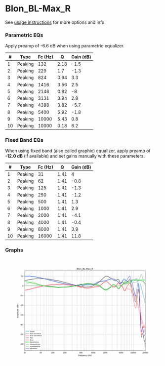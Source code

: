 # Blon_BL-Max_R
See [usage instructions](https://github.com/jaakkopasanen/AutoEq#usage) for more options and info.

### Parametric EQs
Apply preamp of -6.6 dB when using parametric equalizer.

|   # | Type    |   Fc (Hz) |    Q |   Gain (dB) |
|-----|---------|-----------|------|-------------|
|   1 | Peaking |       132 | 2.18 |        -1.5 |
|   2 | Peaking |       229 | 1.7  |        -1.3 |
|   3 | Peaking |       824 | 0.94 |         3.3 |
|   4 | Peaking |      1416 | 3.56 |         2.5 |
|   5 | Peaking |      2148 | 0.82 |        -8   |
|   6 | Peaking |      3131 | 3.94 |         2.8 |
|   7 | Peaking |      4388 | 3.82 |        -5.7 |
|   8 | Peaking |      5400 | 5.92 |        -1.8 |
|   9 | Peaking |     10000 | 5.43 |         0.8 |
|  10 | Peaking |     10000 | 0.18 |         6.2 |

### Fixed Band EQs
When using fixed band (also called graphic) equalizer, apply preamp of **-12.0 dB** (if available) and set gains manually with these parameters.

|   # | Type    |   Fc (Hz) |    Q |   Gain (dB) |
|-----|---------|-----------|------|-------------|
|   1 | Peaking |        31 | 1.41 |         4   |
|   2 | Peaking |        62 | 1.41 |        -0.8 |
|   3 | Peaking |       125 | 1.41 |        -1.3 |
|   4 | Peaking |       250 | 1.41 |        -1.2 |
|   5 | Peaking |       500 | 1.41 |         1.3 |
|   6 | Peaking |      1000 | 1.41 |         2.9 |
|   7 | Peaking |      2000 | 1.41 |        -4.1 |
|   8 | Peaking |      4000 | 1.41 |        -0.4 |
|   9 | Peaking |      8000 | 1.41 |         3.9 |
|  10 | Peaking |     16000 | 1.41 |        11.8 |

### Graphs
![](./Blon_BL-Max_R.png)
